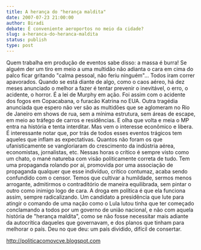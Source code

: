 ```yaml
---
title: A herança do "herança maldita"
date: 2007-07-23 21:00:00
author: Biradi
debate: É conveniente aeroportos no meio da cidade?
slug: a-heranca-do-heranca-maldita
status: publish 
type: post
---
```


Quem trabalha em produção de eventos sabe disso: a massa é burra! Se alguém der um tiro em meio a uma multidão não adianta o cara em cima do palco ficar gritando "calma pessoal, não feriu ninguém"... Todos iram correr apavorados. Quando se está diante de algo, como o caos aéreo, há dez meses anunciado o melhor a fazer é tentar prevenir o inevitável, o erro, o acidente, o horror. É a lei de Murphy em ação. Foi assim com o acidente dos fogos em Copacabana, o furacão Katrina no EUA. Outra tragédia anunciada que espero não ver são as multidões que se aglomeram no Rio de Janeiro em shows de rua, sem a mínima estrutura, sem áreas de escape, em meio ao tráfego de carros e residências. E olha que volta e meia o MP entra na história e tenta interditar. Mas vem o interesse econômico e libera. É interessante notar que, por trás de todos esses eventos trágicos tem aqueles que inflam as expectativas. Quantos não foram os que ufanisticamente se vangloriaram do crescimento da indústria aérea, economistas, jornalistas, etc. Nessas horas o crítico é sempre visto como um chato, o mané natureba com visão politicamente correta de tudo. Tem uma propaganda rolando por ai, promovida por uma associação de propaganda qualquer que esse indivíduo, crítico contumaz, acaba sendo confundido com o censor. Temos que cultivar a humildade, sermos menos arrogante, admitirmos o contraditório de maneira equilibrada, sem pintar o outro como inimigo logo de cara. A droga em política é que ela funciona assim, sempre radicalizando. Um candidato a presidência que lute para atingir o comando de uma nação como o Lula lutou tinha que ter começado conclamando a todos por um governo de união nacional, e não com aquela história de "herança maldita", como se não fosse necessitar mais adiante da autocrítica daqueles que governavam, e dos planos que tinham para melhorar o país. Deu no que deu: um país dividido, difícil de consertar.  

http://politicacomovcve.blogspot.com
